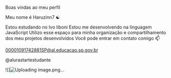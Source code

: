 Boas vindas ao meu perfil 

Meu nome é Haruzinn7 ☯



Estou estudando no Ivo liboni
Estou me desenvolvendo na linguagem JavaScript
Utilizo esse espaço para minha organização e compartilhamento dos meu projetos desenvolvidos
Você pode entrar em contato comigo 📫

00001091742881SP@al.educacao.sp.gov.br


@alurastartestudante

![]![Uploading image.png…]()


